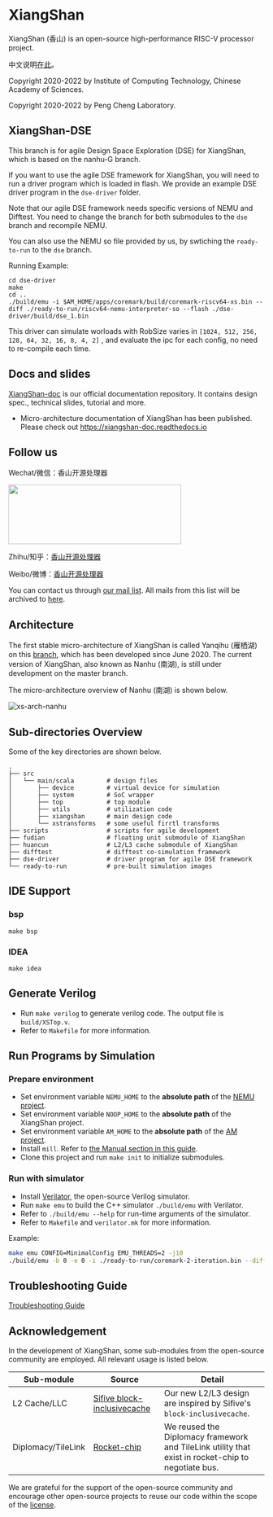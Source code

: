 # XiangShan

XiangShan (香山) is an open-source high-performance RISC-V processor project.

中文说明[在此](readme.zh-cn.md)。

Copyright 2020-2022 by Institute of Computing Technology, Chinese Academy of Sciences.

Copyright 2020-2022 by Peng Cheng Laboratory.


## XiangShan-DSE

This branch is for agile Design Space Exploration (DSE) for XiangShan, which is based on the nanhu-G branch.

If you want to use the agile DSE framework for XiangShan, you will need to run a driver program which is loaded in flash. We provide an example DSE driver program in the `dse-driver` folder.

Note that our agile DSE framework needs specific versions of NEMU and Difftest. You need to change the branch for both submodules to the `dse` branch and recompile NEMU.

You can also use the NEMU so file provided by us, by swtiching the `ready-to-run` to the `dse` branch.

Running Example:
```
cd dse-driver
make
cd ..
./build/emu -i $AM_HOME/apps/coremark/build/coremark-riscv64-xs.bin --diff ./ready-to-run/riscv64-nemu-interpreter-so --flash ./dse-driver/build/dse_1.bin 
```

This driver can simulate worloads with RobSize varies in `[1024, 512, 256, 128, 64, 32, 16, 8, 4, 2]` , and evaluate the ipc for each config, no need to re-compile each time.


## Docs and slides

[XiangShan-doc](https://github.com/OpenXiangShan/XiangShan-doc) is our official documentation repository. It contains design spec., technical slides, tutorial and more.

* Micro-architecture documentation of XiangShan has been published. Please check out https://xiangshan-doc.readthedocs.io

## Follow us

Wechat/微信：香山开源处理器

<div align=left><img width="340" height="117" src="images/wechat.png"/></div>

Zhihu/知乎：[香山开源处理器](https://www.zhihu.com/people/openxiangshan)

Weibo/微博：[香山开源处理器](https://weibo.com/u/7706264932)

You can contact us through [our mail list](mailto:xiangshan-all@ict.ac.cn). All mails from this list will be archived to [here](https://www.mail-archive.com/xiangshan-all@ict.ac.cn/).

## Architecture

The first stable micro-architecture of XiangShan is called Yanqihu (雁栖湖) on this [branch](https://github.com/OpenXiangShan/XiangShan/tree/yanqihu), which has been developed since June 2020. The current version of XiangShan, also known as Nanhu (南湖), is still under development on the master branch.

The micro-architecture overview of Nanhu (南湖) is shown below.

![xs-arch-nanhu](images/xs-arch-nanhu.svg)



## Sub-directories Overview

Some of the key directories are shown below.

```
.
├── src
│   └── main/scala         # design files
│       ├── device         # virtual device for simulation
│       ├── system         # SoC wrapper
│       ├── top            # top module
│       ├── utils          # utilization code
│       ├── xiangshan      # main design code
│       └── xstransforms   # some useful firrtl transforms
├── scripts                # scripts for agile development
├── fudian                 # floating unit submodule of XiangShan
├── huancun                # L2/L3 cache submodule of XiangShan
├── difftest               # difftest co-simulation framework
├── dse-driver             # driver program for agile DSE framework
└── ready-to-run           # pre-built simulation images
```

## IDE Support

### bsp
```
make bsp
```

### IDEA
```
make idea
```


## Generate Verilog

* Run `make verilog` to generate verilog code. The output file is `build/XSTop.v`.
* Refer to `Makefile` for more information.



## Run Programs by Simulation

### Prepare environment

* Set environment variable `NEMU_HOME` to the **absolute path** of the [NEMU project](https://github.com/OpenXiangShan/NEMU).
* Set environment variable `NOOP_HOME` to the **absolute path** of the XiangShan project.
* Set environment variable `AM_HOME` to the **absolute path** of the [AM project](https://github.com/OpenXiangShan/nexus-am).
* Install `mill`. Refer to [the Manual section in this guide](https://com-lihaoyi.github.io/mill/mill/Intro_to_Mill.html#_installation).
* Clone this project and run `make init` to initialize submodules.

### Run with simulator

* Install [Verilator](https://verilator.org/guide/latest/), the open-source Verilog simulator.
* Run `make emu` to build the C++ simulator `./build/emu` with Verilator.
* Refer to `./build/emu --help` for run-time arguments of the simulator.
* Refer to `Makefile` and `verilator.mk` for more information.

Example:

```bash
make emu CONFIG=MinimalConfig EMU_THREADS=2 -j10
./build/emu -b 0 -e 0 -i ./ready-to-run/coremark-2-iteration.bin --diff ./ready-to-run/riscv64-nemu-interpreter-so
```

## Troubleshooting Guide

[Troubleshooting Guide](https://github.com/OpenXiangShan/XiangShan/wiki/Troubleshooting-Guide)

## Acknowledgement

In the development of XiangShan, some sub-modules from the open-source community are employed. All relevant usage is listed below.

| Sub-module         | Source                                                       | Detail                                                       |
| ------------------ | ------------------------------------------------------------ | ------------------------------------------------------------ |
| L2 Cache/LLC       | [Sifive block-inclusivecache](https://github.com/ucb-bar/block-inclusivecache-sifive) | Our new L2/L3 design are inspired by Sifive's `block-inclusivecache`. |
| Diplomacy/TileLink | [Rocket-chip](https://github.com/chipsalliance/rocket-chip)  | We reused the Diplomacy framework and TileLink utility that exist in rocket-chip to negotiate bus. |

We are grateful for the support of the open-source community and encourage other open-source projects to reuse our code within the scope of the [license](LICENSE).

